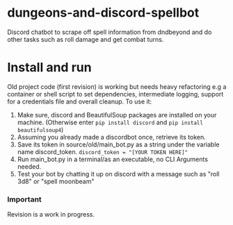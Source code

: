 # dungeons-and-discord-spellbot
Discord chatbot to scrape off spell information from dndbeyond and do other tasks such as roll damage and get combat turns.

# Install and run
Old project code (first revision) is working but needs heavy refactoring e.g a container or shell script to set dependencies, intermediate logging, support for a credentials file and overall cleanup.
To use it:
  1. Make sure, discord and BeautifulSoup packages are installed on your machine. (Otherwise enter `pip install discord` and `pip install beautifulsoup4`)
  2. Assuming you already made a discordbot once, retrieve its token.
  3. Save its token in source/old/main_bot.py as a string under the variable name discord_token. `discord_token = "[YOUR TOKEN HERE]"`
  4. Run main_bot.py in a terminal/as an executable, no CLI Arguments needed.
  5. Test your bot by chatting it up on discord with a message such as "roll 3d8" or "spell moonbeam"

### Important
Revision is a work in progress.
